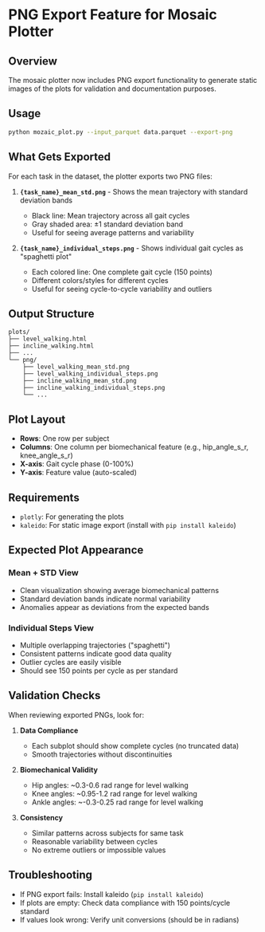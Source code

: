 # PNG Export Feature for Mosaic Plotter

## Overview
The mosaic plotter now includes PNG export functionality to generate static images of the plots for validation and documentation purposes.

## Usage
```bash
python mozaic_plot.py --input_parquet data.parquet --export-png
```

## What Gets Exported
For each task in the dataset, the plotter exports two PNG files:

1. **`{task_name}_mean_std.png`** - Shows the mean trajectory with standard deviation bands
   - Black line: Mean trajectory across all gait cycles
   - Gray shaded area: ±1 standard deviation band
   - Useful for seeing average patterns and variability

2. **`{task_name}_individual_steps.png`** - Shows individual gait cycles as "spaghetti plot"
   - Each colored line: One complete gait cycle (150 points)
   - Different colors/styles for different cycles
   - Useful for seeing cycle-to-cycle variability and outliers

## Output Structure
```
plots/
├── level_walking.html
├── incline_walking.html
├── ...
└── png/
    ├── level_walking_mean_std.png
    ├── level_walking_individual_steps.png
    ├── incline_walking_mean_std.png
    ├── incline_walking_individual_steps.png
    └── ...
```

## Plot Layout
- **Rows**: One row per subject
- **Columns**: One column per biomechanical feature (e.g., hip_angle_s_r, knee_angle_s_r)
- **X-axis**: Gait cycle phase (0-100%)
- **Y-axis**: Feature value (auto-scaled)

## Requirements
- `plotly`: For generating the plots
- `kaleido`: For static image export (install with `pip install kaleido`)

## Expected Plot Appearance

### Mean + STD View
- Clean visualization showing average biomechanical patterns
- Standard deviation bands indicate normal variability
- Anomalies appear as deviations from the expected bands

### Individual Steps View  
- Multiple overlapping trajectories ("spaghetti")
- Consistent patterns indicate good data quality
- Outlier cycles are easily visible
- Should see 150 points per cycle as per standard

## Validation Checks
When reviewing exported PNGs, look for:

1. **Data Compliance**
   - Each subplot should show complete cycles (no truncated data)
   - Smooth trajectories without discontinuities
   
2. **Biomechanical Validity**
   - Hip angles: ~0.3-0.6 rad range for level walking
   - Knee angles: ~0.95-1.2 rad range for level walking  
   - Ankle angles: ~-0.3-0.25 rad range for level walking
   
3. **Consistency**
   - Similar patterns across subjects for same task
   - Reasonable variability between cycles
   - No extreme outliers or impossible values

## Troubleshooting
- If PNG export fails: Install kaleido (`pip install kaleido`)
- If plots are empty: Check data compliance with 150 points/cycle standard
- If values look wrong: Verify unit conversions (should be in radians)